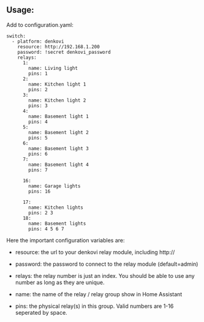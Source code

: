 ## Usage:
Add to configuration.yaml:

```
switch:
  - platform: denkovi
    resource: http://192.168.1.200
    password: !secret denkovi_password
    relays:
      1:
        name: Living light
        pins: 1
      2:
        name: Kitchen light 1
        pins: 2
      3:
        name: Kitchen light 2
        pins: 3
      4:
        name: Basement light 1
        pins: 4
      5:
        name: Basement light 2
        pins: 5
      6:
        name: Basement light 3
        pins: 6
      7:
        name: Basement light 4
        pins: 7
```

```
      16:
        name: Garage lights
        pins: 16

      17:
        name: Kitchen lights
        pins: 2 3
      18:
        name: Basement lights
        pins: 4 5 6 7
```


Here the important configuration variables are:
- resource: the url to your denkovi relay module, including http://
- password: the password to connect to the relay module (default=admin)

- relays:   the relay number is just an index. You should be able to use any number as long as they are unique.
- name:     the name of the relay / relay group show in Home Assistant
- pins:     the physical relay(s) in this group. Valid numbers are 1-16 seperated by space.
